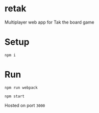 # retak
Multiplayer web app for Tak the board game

# Setup
`npm i`

# Run

`npm run webpack`

`npm start`

Hosted on port `3000`

